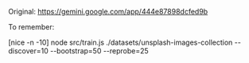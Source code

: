 Original: https://gemini.google.com/app/444e87898dcfed9b

To remember: 

[nice -n -10] node src/train.js ./datasets/unsplash-images-collection --discover=10 --bootstrap=50 --reprobe=25